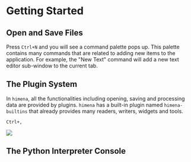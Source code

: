 # Getting Started

## Open and Save Files

Press `Ctrl+N` and you will see a command palette pops up. This palette contains many
commands that are related to adding new items to the application. For example, the
"New Text" command will add a new text editor sub-window to the current tab.


## The Plugin System

In `himena`, all the functionalities including opening, saving and processing data are
provided by plugins. `himena` has a built-in plugin named `himena-builtins` that already
provides many readers, writers, widgets and tools.

`Ctrl+,`

![](../images/02_chart_io.png)

## The Python Interpreter Console
